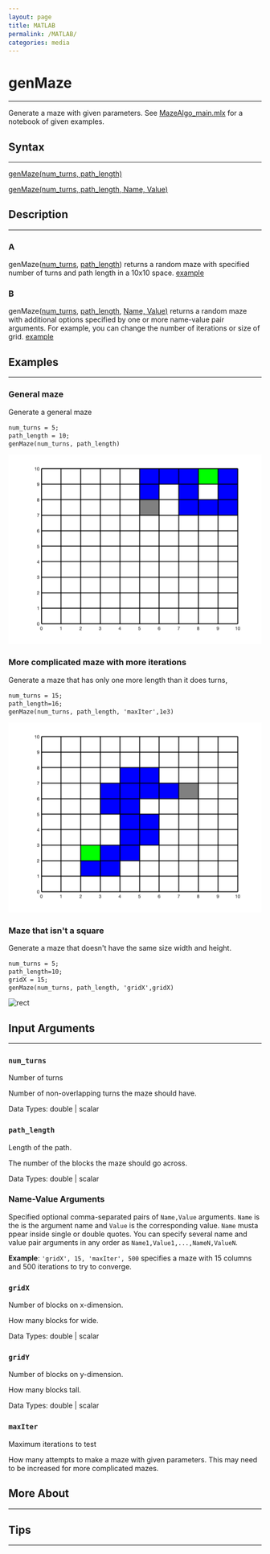 ```yaml
---
layout: page
title: MATLAB
permalink: /MATLAB/
categories: media
---
```


# genMaze 
---

Generate a maze with given parameters. See [MazeAlgo_main.mlx](https://github.com/tulimid1/Maze_Task/blob/main/MazeAlgo_main.mlx) for a notebook of given examples. 

## Syntax
---
[genMaze(num_turns, path_length)](#a)

[genMaze(num_turns, path_length, Name, Value)](#b)

## Description
---
### A
genMaze([num_turns](#num_turns), [path_length](#path_length)) returns a random maze with specified number of turns and path length in a 10x10 space. [example](#general-maze)

### B
genMaze([num_turns](#num_turns), [path_length](#path_length), [Name, Value)](#name-value-arguments) returns a random maze with additional options specified by one or more name-value pair arguments. For example, you can change the number of iterations or size of grid. [example](#more-complicated-maze-with-more-iterations)

## Examples 
---
### General maze
Generate a general maze 

    num_turns = 5;
    path_length = 10; 
    genMaze(num_turns, path_length)
    
![gen](/assets/gen.png)
    
### More complicated maze with more iterations
Generate a maze that has only one more length than it does turns, 

    num_turns = 15;
    path_length=16;
    genMaze(num_turns, path_length, 'maxIter',1e3)
    
![comp](/assets/comp.png)

### Maze that isn't a square
Generate a maze that doesn't have the same size width and height.

    num_turns = 5;
    path_length=10;
    gridX = 15;
    genMaze(num_turns, path_length, 'gridX',gridX)
    
![rect](/assests/rect.png)

## Input Arguments
---
### ```num_turns```
Number of turns

Number of non-overlapping turns the maze should have. 

Data Types: double | scalar

### ```path_length```
Length of the path.

The number of the blocks the maze should go across. 

Data Types: double | scalar

### Name-Value Arguments

Specified optional comma-separated pairs of ```Name,Value``` arguments. ```Name``` is the is the argument name and ```Value``` is the corresponding value. ```Name``` musta ppear inside single or double quotes. You can specify several name and value pair arguments in any order as ```Name1,Value1,...,NameN,ValueN```. 

**Example**: ```'gridX', 15, 'maxIter', 500``` specifies a maze with 15 columns and 500 iterations to try to converge.

### ```gridX```
Number of blocks on x-dimension. 

How many blocks for wide. 

Data Types: double | scalar

### ```gridY```
Number of blocks on y-dimension.

How many blocks tall. 

Data Types: double | scalar

### ```maxIter```
Maximum iterations to test

How many attempts to make a maze with given parameters. This may need to be increased for more complicated mazes. 

## More About 
---

## Tips 
---

